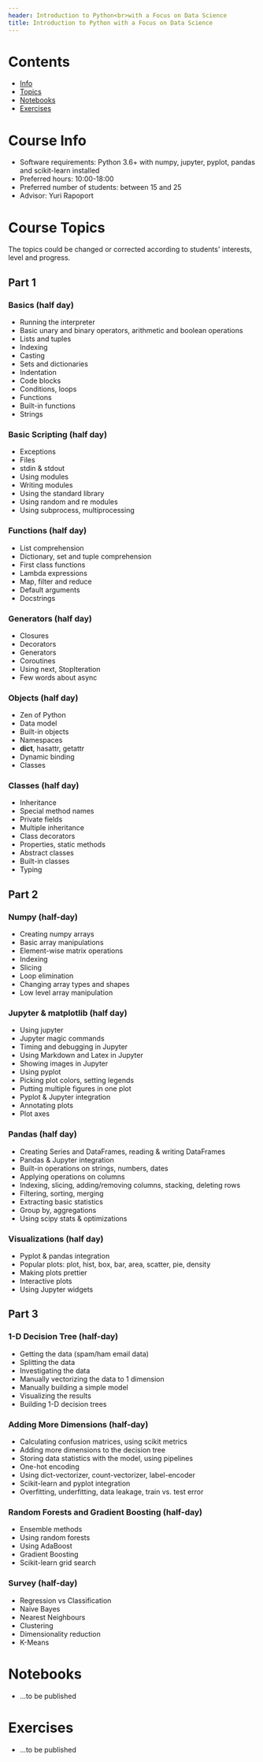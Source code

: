 ```yaml
---
header: Introduction to Python<br>with a Focus on Data Science
title: Introduction to Python with a Focus on Data Science
---
```


# Contents

- [Info](#course-info)
- [Topics](#course-topics)
- [Notebooks](#notebooks)
- [Exercises](#exercises)

# Course Info

- Software requirements: Python 3.6+ with numpy, jupyter, pyplot, pandas and scikit-learn installed
- Preferred hours: 10:00-18:00
- Preferred number of students: between 15 and 25
- Advisor: Yuri Rapoport

# Course Topics

The topics could be changed or corrected according to students' interests, level and progress.

## Part 1

### Basics (half day)

- Running the interpreter
- Basic unary and binary operators, arithmetic and boolean operations
- Lists and tuples
- Indexing
- Casting
- Sets and dictionaries
- Indentation
- Code blocks
- Conditions, loops
- Functions
- Built-in functions
- Strings

### Basic Scripting (half day)

- Exceptions
- Files
- stdin & stdout
- Using modules
- Writing modules
- Using the standard library
- Using random and re modules
- Using subprocess, multiprocessing

### Functions (half day)

- List comprehension
- Dictionary, set and tuple comprehension
- First class functions
- Lambda expressions
- Map, filter and reduce
- Default arguments
- Docstrings

### Generators (half day)

- Closures
- Decorators
- Generators
- Coroutines
- Using next, StopIteration
- Few words about async

### Objects (half day)

- Zen of Python
- Data model
- Built-in objects
- Namespaces
- __dict__, hasattr, getattr
- Dynamic binding
- Classes

### Classes (half day)

- Inheritance
- Special method names
- Private fields
- Multiple inheritance
- Class decorators
- Properties, static methods
- Abstract classes
- Built-in classes
- Typing

## Part 2

### Numpy (half-day)

- Creating numpy arrays
- Basic array manipulations
- Element-wise matrix operations
- Indexing
- Slicing
- Loop elimination
- Changing array types and shapes
- Low level array manipulation

### Jupyter & matplotlib (half day)

- Using jupyter
- Jupyter magic commands
- Timing and debugging in Jupyter
- Using Markdown and Latex in Jupyter
- Showing images in Jupyter
- Using pyplot
- Picking plot colors, setting legends
- Putting multiple figures in one plot
- Pyplot & Jupyter integration
- Annotating plots
- Plot axes

### Pandas (half day)

- Creating Series and DataFrames, reading & writing DataFrames
- Pandas & Jupyter integration
- Built-in operations on strings, numbers, dates
- Applying operations on columns
- Indexing, slicing, adding/removing columns, stacking, deleting rows
- Filtering, sorting, merging
- Extracting basic statistics
- Group by, aggregations
- Using scipy stats & optimizations

### Visualizations (half day)

- Pyplot & pandas integration
- Popular plots: plot, hist, box, bar, area, scatter, pie, density
- Making plots prettier
- Interactive plots
- Using Jupyter widgets

## Part 3

### 1-D Decision Tree (half-day)

- Getting the data (spam/ham email data)
- Splitting the data
- Investigating the data
- Manually vectorizing the data to 1 dimension
- Manually building a simple model
- Visualizing the results
- Building 1-D decision trees

### Adding More Dimensions (half-day)

- Calculating confusion matrices, using scikit metrics
- Adding more dimensions to the decision tree
- Storing data statistics with the model, using pipelines
- One-hot encoding
- Using dict-vectorizer, count-vectorizer, label-encoder
- Scikit-learn and pyplot integration
- Overfitting, underfitting, data leakage, train vs. test error

### Random Forests and Gradient Boosting (half-day)

- Ensemble methods
- Using random forests
- Using AdaBoost
- Gradient Boosting
- Scikit-learn grid search

### Survey (half-day)

- Regression vs Classification
- Naive Bayes
- Nearest Neighbours
- Clustering
- Dimensionality reduction
- K-Means

# Notebooks

- ...to be published

# Exercises

- ...to be published
